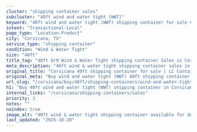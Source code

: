 ```yaml
---
cluster: "shipping container sales"
subcluster: "40ft wind and water tight (WWT)"
keyword: "40ft wind and water tight (WWT) shipping container for sale Corsicana, TX"
intent: "Transactional-Local"
page_type: "Location-Product"
city: "Corsicana, TX"
service_type: "shipping container"
condition: "Wind & Water Tight"
size: "40ft"
title_tag: "40ft Qr9 Wind & Water Tight shipping container Sales in Corsicana | LC Container"
meta_description: "40ft wind & water tight shipping container sales in Corsicana. Fast delivery, competitive pricing. Serving shipping containers area. Quote ID: YA4. Call (214) 524-4168 for your free quote today."
original_title: "Corsicana 40ft shipping container for sale | LC Container"
original_meta: "Buy wind and water tight (WWT) 40ft shipping container sale with local delivery in Corsicana, TX. LC Container — local Since 2003. Request a fast quote today."
url_slug: "/corsicana/buy/40ft/shipping-containers/wind-and-water-tight-wwt"
h1: "Buy 40ft wind and water tight (WWT) shipping container in Corsicana"
internal_links: "/corsicana/shipping-containers/sales"
priority: 3
notes: ""
noindex: true
image_alt: "40ft wind & water tight shipping container available for delivery in Corsicana"
last_updated: "2025-10-20"
---
```


<!-- TODO: Add unique city/inventory copy, images, and internal links here. -->
